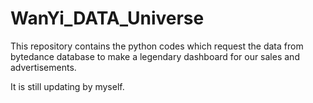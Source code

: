 # WanYi_DATA_Universe
This repository contains the python codes which request the data from bytedance database to make a legendary dashboard for our sales and advertisements.

It is still updating by myself.


